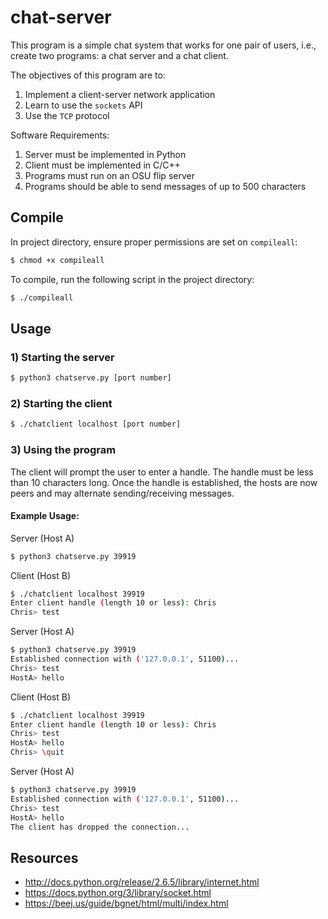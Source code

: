 # chat-server

This program is a simple chat system that works for one pair of users, i.e., create two programs: a chat server and a chat client.

The objectives of this program are to:

1. Implement a client-server network application
2. Learn to use the `sockets` API
3. Use the `TCP` protocol

Software Requirements:

1. Server must be implemented in Python
2. Client must be implemented in C/C++
3. Programs must run on an OSU flip server
4. Programs should be able to send messages of up to 500 characters

## Compile

In project directory, ensure proper permissions are set on `compileall`:

```bash
$ chmod +x compileall
```

To compile, run the following script in the project directory:

```bash
$ ./compileall
```

## Usage

### 1) Starting the server

```bash
$ python3 chatserve.py [port number]
```

### 2) Starting the client

```bash
$ ./chatclient localhost [port number]
```

### 3) Using the program

The client will prompt the user to enter a handle. The handle must be less than 10 characters long.
Once the handle is established, the hosts are now peers and may alternate sending/receiving messages.

#### Example Usage:

Server (Host A)

```bash
$ python3 chatserve.py 39919
```

Client (Host B)

```bash
$ ./chatclient localhost 39919
Enter client handle (length 10 or less): Chris
Chris> test
```

Server (Host A)

```bash
$ python3 chatserve.py 39919
Established connection with ('127.0.0.1', 51100)...
Chris> test
HostA> hello
```

Client (Host B)

```bash
$ ./chatclient localhost 39919
Enter client handle (length 10 or less): Chris
Chris> test
HostA> hello
Chris> \quit
```

Server (Host A)

```bash
$ python3 chatserve.py 39919
Established connection with ('127.0.0.1', 51100)...
Chris> test
HostA> hello
The client has dropped the connection...
```

## Resources

- http://docs.python.org/release/2.6.5/library/internet.html
- https://docs.python.org/3/library/socket.html
- https://beej.us/guide/bgnet/html/multi/index.html
